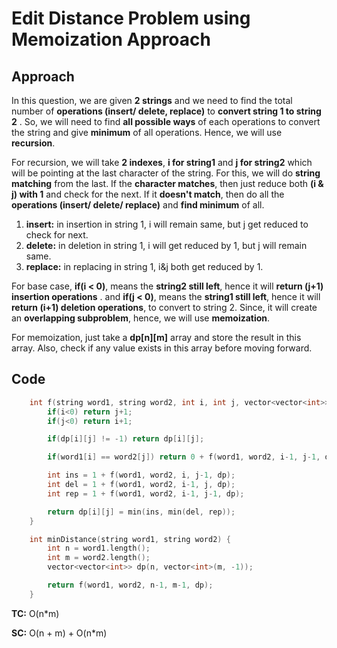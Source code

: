 # Edit Distance Problem using Memoization Approach

## Approach

In this question, we are given **2 strings** and we need to find the total number of **operations (insert/ delete, replace)** to **convert string 1 to string 2** . So, we will need to find **all possible ways** of each operations to convert the string and give **minimum** of all operations. Hence, we will use **recursion**.

For recursion, we will take **2 indexes**, **i for string1** and **j for string2** which will be pointing at the last character of the string. For this, we will do **string matching** from the last. If the **character matches**, then just reduce both **(i & j) with 1** and check for the next. If it **doesn't match**, then do all the **operations (insert/ delete/ replace)** and **find minimum** of all.

1. **insert:** in insertion in string 1, i will remain same, but j get reduced to check for next.
1. **delete:** in deletion in string 1, i will get reduced by 1, but j will remain same.
1. **replace:** in replacing in string 1, i&j both get reduced by 1.

For base case, **if(i < 0)**, means the **string2 still left**, hence it will **return (j+1) insertion operations** . and **if(j < 0)**, means the **string1 still left**, hence it will **return (i+1) deletion operations**, to convert to string 2. Since, it will create an **overlapping subproblem**, hence, we will use **memoization**.

For memoization, just take a **dp[n][m]** array and store the result in this array. Also, check if any value exists in this array before moving forward.

## Code

```c++
    int f(string word1, string word2, int i, int j, vector<vector<int>>& dp){
        if(i<0) return j+1;
        if(j<0) return i+1;

        if(dp[i][j] != -1) return dp[i][j];

        if(word1[i] == word2[j]) return 0 + f(word1, word2, i-1, j-1, dp);

        int ins = 1 + f(word1, word2, i, j-1, dp);
        int del = 1 + f(word1, word2, i-1, j, dp);
        int rep = 1 + f(word1, word2, i-1, j-1, dp);

        return dp[i][j] = min(ins, min(del, rep));
    }

    int minDistance(string word1, string word2) {
        int n = word1.length();
        int m = word2.length();
        vector<vector<int>> dp(n, vector<int>(m, -1));

        return f(word1, word2, n-1, m-1, dp);
    }
```

**TC:** O(n\*m)

**SC:** O(n + m) + O(n\*m)
